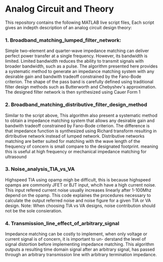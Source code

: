 # Analog Circuit and Theory

This repository contains the following MATLAB live script files, Each script gives an indepth description of an analog circuit design theory:

### 1. Broadband_matching_lumped_filter_network:
Simple two-element and quarter-wave impedance matching can deliver perfect power transfer at a single frequency. However, its bandwidth is limited. Limited bandwidth reduces the ability to transmit signals with broader bandwidth, such as a pulse. The algorithm presented here provides a systematic method to generate an impedance matching system with any desirable gain and bandwith tradeoff constrained by the Fano-Bode criterion. The shape of the pass band is carefully defined using traditional filter design methods such as Butterworth and Chebyshev's approximation. The designed filter network is then synthesized using Cauer Form 1

### 2. Broadband_matching_distributive_filter_design_method
Similar to the script above, This algorithm also present a systematic method to obtain a impedance matching system that allows any desirable gain and bandwith tradeoff constrained by Fano-Bode criterion. The difference is that impedance function is synthesized using Richard transform resulting in dirtributive network instead of lumped network. Distributive networks matching are better suited for matching with the wave length of the frequency of concern is small compare to the designated footprint. meaning this is useful at high frequency or mechanical impedance matching for ultrasound

### 3. Noise_analysis_TIA_vs_VA 
Highspeed TIA using opamp migh be difficult, this is because highspeed opamps are commonly JFET or BJT input, whcih have a high current noise. This input refered current noise usually increases linearly after 1-100Mhz depend on the opamp. This code explaines the procedures necessary to calculate the output referred noise and noise figure for a given TIA or VA design. Note: When choosing TIA vs VA designs, noise contribution should not be the sole consieration. 

### 4. Transmission_line_effect_of_arbitrary_signal
Impedance matching can be costly to implement, when only voltage or current signal is of concern, it is important to un-
derstand the level of signal distortion before implementing impedance matching. This algorithm outputs a resulting time domain signal after an arbitrary signal, has passed through an arbitrary transmission line with arbitrary termination impedance.
